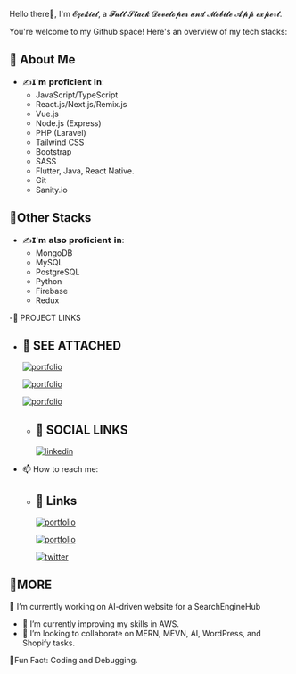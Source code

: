 Hello there👋, I'm 𝓔𝔃𝓮𝓴𝓲𝓮𝓵, a 𝓕𝓾𝓵𝓵 𝓢𝓽𝓪𝓬𝓴 𝓓𝓮𝓿𝓮𝓵𝓸𝓹𝓮𝓻 𝓪𝓷𝓭 𝓜𝓸𝓫𝓲𝓵𝓮 𝓐𝓹𝓹 𝓮𝔁𝓹𝓮𝓻𝓽.

You're welcome to my Github space! Here's an overview of my tech stacks:

## 🚀 About Me
- ✍️𝗜'𝗺 𝗽𝗿𝗼𝗳𝗶𝗰𝗶𝗲𝗻𝘁 𝗶𝗻:
    * JavaScript/TypeScript
    * React.js/Next.js/Remix.js
    * Vue.js
    * Node.js (Express)
    * PHP (Laravel)
    * Tailwind CSS
    * Bootstrap
    * SASS
    * Flutter, Java, React Native.
    * Git
    * Sanity.io

## 🚀Other Stacks
- ✍️𝗜'𝗺 𝗮𝗹𝘀𝗼 𝗽𝗿𝗼𝗳𝗶𝗰𝗶𝗲𝗻𝘁 𝗶𝗻:
    * MongoDB
    * MySQL
    * PostgreSQL
    * Python
    * Firebase
    * Redux

-🚀 PROJECT LINKS
  - ## 🔗 SEE ATTACHED
      [![portfolio](https://img.shields.io/badge/AmazonWebsite-000?style=for-the-badge&logo=ko-fi&logoColor=white)](https://github.com/EzekielCodes/Amazon.git)

      [![portfolio](https://img.shields.io/badge/ResumeBuilder-000?style=for-the-badge&logo=ko-fi&logoColor=white)](https://github.com/EzekielCodes/ResumeBuilder.git)
      
      [![portfolio](https://img.shields.io/badge/ResumeBuilder-000?style=for-the-badge&logo=ko-fi&logoColor=white)](https://github.com/EzekielCodes/ResumeBuilder.git)

    - ## 🔗 SOCIAL LINKS
      [![linkedin](https://img.shields.io/badge/linkedin-0A66C2?style=for-the-badge&logo=linkedin&logoColor=white)](https://www.linkedin.com/login)
  - 📫 How to reach me:
    - ## 🔗 Links
      [![portfolio](https://img.shields.io/badge/my_portfolio-000?style=for-the-badge&logo=ko-fi&logoColor=white)](https://oslim-portfolio.vercel.app)
    
       [![portfolio](https://img.shields.io/badge/ResumeBuilder-000?style=for-the-badge&logo=ko-fi&logoColor=white)](https://github.com/EzekielCodes/ResumeBuilder.git)
       
      [![twitter](https://img.shields.io/badge/twitter-1DA1F2?style=for-the-badge&logo=twitter&logoColor=white)](https://twitter.com/selim_adewale)

## 🚀MORE
🔭 I’m currently working on AI-driven website for a SearchEngineHub
- 🌱 I’m currently improving my skills in AWS.
- 👯 I’m looking to collaborate on MERN, MEVN, AI, WordPress, and Shopify tasks.

🎉Fun Fact: Coding and Debugging.
